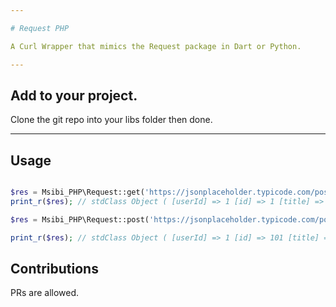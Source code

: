 ```yaml
---

# Request PHP

A Curl Wrapper that mimics the Request package in Dart or Python.

---
```


## Add to your project.

Clone the git repo into your libs folder then done.

---

## Usage

```php

$res = Msibi_PHP\Request::get('https://jsonplaceholder.typicode.com/posts');
print_r($res); // stdClass Object ( [userId] => 1 [id] => 1 [title] => delectus aut autem [completed] => )

$res = Msibi_PHP\Request::post('https://jsonplaceholder.typicode.com/posts', '', ['userId' => 1, 'id' => 122, 'title' => 'Test', 'body' => 'Teast body' ]);

print_r($res); // stdClass Object ( [userId] => 1 [id] => 101 [title] => Test [body] => Teast body ) 

````

## Contributions

PRs are allowed.
